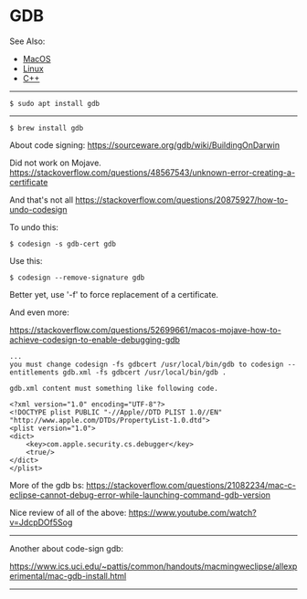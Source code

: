 # GDB

See Also:

  - [MacOS](MacOS.md)
  - [Linux](Linux.md)
  - [C++](CPP.md)

---

    $ sudo apt install gdb
    
---

    $ brew install gdb

About code signing:
https://sourceware.org/gdb/wiki/BuildingOnDarwin

Did not work on Mojave.
https://stackoverflow.com/questions/48567543/unknown-error-creating-a-certificate

And that's not all
https://stackoverflow.com/questions/20875927/how-to-undo-codesign

To undo this:

    $ codesign -s gdb-cert gdb

Use this:

    $ codesign --remove-signature gdb

Better yet, use '-f' to force replacement of a certificate.

And even more:

https://stackoverflow.com/questions/52699661/macos-mojave-how-to-achieve-codesign-to-enable-debugging-gdb


```
...
you must change codesign -fs gdbcert /usr/local/bin/gdb to codesign --entitlements gdb.xml -fs gdbcert /usr/local/bin/gdb .

gdb.xml content must something like following code.

<?xml version="1.0" encoding="UTF-8"?>
<!DOCTYPE plist PUBLIC "-//Apple//DTD PLIST 1.0//EN" "http://www.apple.com/DTDs/PropertyList-1.0.dtd">
<plist version="1.0">
<dict>
    <key>com.apple.security.cs.debugger</key>
    <true/>
</dict>
</plist>

```

More of the gdb bs:
https://stackoverflow.com/questions/21082234/mac-c-eclipse-cannot-debug-error-while-launching-command-gdb-version


Nice review of all of the above:
https://www.youtube.com/watch?v=JdcpDOf5Sog

---

Another about code-sign gdb:

https://www.ics.uci.edu/~pattis/common/handouts/macmingweclipse/allexperimental/mac-gdb-install.html

---